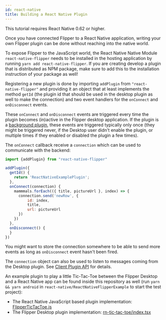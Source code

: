 ```yaml
---
id: react-native
title: Building a React Native Plugin
---
```


<div class="warning">

This tutorial requires React Native 0.62 or higher.

</div>

Once you have connected Flipper to a React Native application,
writing your own Flipper plugin can be done without reaching into the native world.

To expose Flipper to the JavaScript world, the React Native Native Module `react-native-flipper` needs to be installed in the hosting application by running `yarn add react-native-flipper`. If you are creating develop a plugin that is distributed as NPM package, make sure to add this to the installation instruction of your package as well!

Registering a new plugin is done by importing `addPlugin` from `"react-native-flipper"` and providing it an object that at least implements the method  `getId` (the plugin id that should be used in the desktop plugin as well to make the connection) and two event handlers for the `onConnect` and `onDisconnect` events.

These `onConnect` and `onDisconnect` events are triggered every time the plugin becomes (in)active in the Flipper desktop application.
If the plugin is a [background plugin](../extending/create-plugin.md#background-plugins), these events are triggered typically only once (they might be triggered never, if the Desktop user didn't enable the plugin, or multiple times if they enabled or disabled the plugin a few times).

The `onConnect` callback receive a `connection` which can be used to communicate with the backend:

```javascript
import {addPlugin} from "react-native-flipper"

addPlugin({
  getId() {
    return 'ReactNativeExamplePlugin';
  },
  onConnect(connection) {
    mammmals.forEach(({ title, pictureUrl }, index) => {
      connection.send('newRow', {
          id: index,
          title,
          url: pictureUrl
      })
    })
  },
  onDisconnect() {
  }
})
```

You might want to store the connection somewhere to be able to send more events as long as `onDisconnect` event hasn't been fired.

The `connection` object can also be used to listen to messages coming from the Desktop plugin. See [Client Plugin API](create-plugin) for details.

An example plugin to play a little Tic-Tac-Toe between the Flipper Desktop and a React Native app can be found inside this repository as well (run `yarn && yarn android` in `react-native/ReactNativeFlipperExample` to start the test project):

 * The React Native JavaScript based plugin implementation: [FlipperTicTacToe.js](https://github.com/facebook/flipper/tree/master/react-native/ReactNativeFlipperExample/FlipperTicTacToe.js)
 * The Flipper Desktop plugin implementation: [rn-tic-tac-toe/index.tsx](https://github.com/facebook/flipper/blob/master/desktop/plugins/rn-tic-tac-toe/index.tsx)
